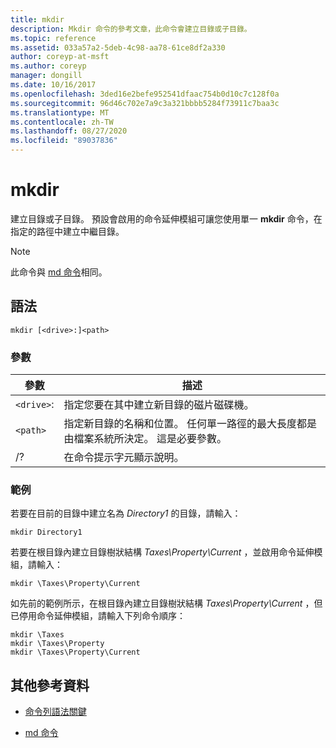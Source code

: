 ```yaml
---
title: mkdir
description: Mkdir 命令的參考文章，此命令會建立目錄或子目錄。
ms.topic: reference
ms.assetid: 033a57a2-5deb-4c98-aa78-61ce8df2a330
author: coreyp-at-msft
ms.author: coreyp
manager: dongill
ms.date: 10/16/2017
ms.openlocfilehash: 3ded16e2befe952541dfaac754b0d10c7c128f0a
ms.sourcegitcommit: 96d46c702e7a9c3a321bbbb5284f73911c7baa3c
ms.translationtype: MT
ms.contentlocale: zh-TW
ms.lasthandoff: 08/27/2020
ms.locfileid: "89037836"
---
```

# <a name="mkdir"></a>mkdir

建立目錄或子目錄。 預設會啟用的命令延伸模組可讓您使用單一 **mkdir** 命令，在指定的路徑中建立中繼目錄。

> [!NOTE]
> 此命令與 [md 命令](md.md)相同。

## <a name="syntax"></a>語法

```
mkdir [<drive>:]<path>
```

### <a name="parameters"></a>參數

| 參數 | 描述 |
| --------- | ----------- |
| `<drive>`: | 指定您要在其中建立新目錄的磁片磁碟機。 |
| `<path>` | 指定新目錄的名稱和位置。 任何單一路徑的最大長度都是由檔案系統所決定。 這是必要參數。 |
| /? | 在命令提示字元顯示說明。 |

### <a name="examples"></a>範例

若要在目前的目錄中建立名為 *Directory1* 的目錄，請輸入：

```
mkdir Directory1
```

若要在根目錄內建立目錄樹狀結構 *Taxes\Property\Current* ，並啟用命令延伸模組，請輸入：

```
mkdir \Taxes\Property\Current
```

如先前的範例所示，在根目錄內建立目錄樹狀結構 *Taxes\Property\Current* ，但已停用命令延伸模組，請輸入下列命令順序：

```
mkdir \Taxes
mkdir \Taxes\Property
mkdir \Taxes\Property\Current
```

## <a name="additional-references"></a>其他參考資料

- [命令列語法關鍵](command-line-syntax-key.md)

- [md 命令](md.md)